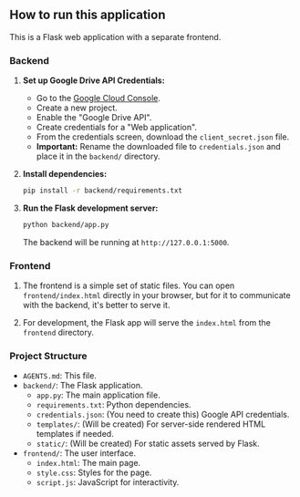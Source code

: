 ## How to run this application

This is a Flask web application with a separate frontend.

### Backend

1.  **Set up Google Drive API Credentials:**
    - Go to the [Google Cloud Console](https://console.cloud.google.com/).
    - Create a new project.
    - Enable the "Google Drive API".
    - Create credentials for a "Web application".
    - From the credentials screen, download the `client_secret.json` file.
    - **Important:** Rename the downloaded file to `credentials.json` and place it in the `backend/` directory.

2.  **Install dependencies:**
    ```bash
    pip install -r backend/requirements.txt
    ```

3.  **Run the Flask development server:**
    ```bash
    python backend/app.py
    ```
    The backend will be running at `http://127.0.0.1:5000`.

### Frontend

1.  The frontend is a simple set of static files. You can open `frontend/index.html` directly in your browser, but for it to communicate with the backend, it's better to serve it.

2.  For development, the Flask app will serve the `index.html` from the `frontend` directory.

### Project Structure

- `AGENTS.md`: This file.
- `backend/`: The Flask application.
  - `app.py`: The main application file.
  - `requirements.txt`: Python dependencies.
  - `credentials.json`: (You need to create this) Google API credentials.
  - `templates/`: (Will be created) For server-side rendered HTML templates if needed.
  - `static/`: (Will be created) For static assets served by Flask.
- `frontend/`: The user interface.
  - `index.html`: The main page.
  - `style.css`: Styles for the page.
  - `script.js`: JavaScript for interactivity.
